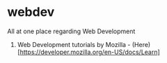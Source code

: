 # webdev
All at one place regarding Web Development

1. Web Development tutorials by Mozilla - (Here)[https://developer.mozilla.org/en-US/docs/Learn]
